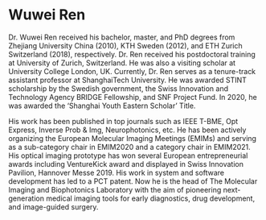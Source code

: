 # Wuwei Ren

Dr. Wuwei Ren received his bachelor, master, and PhD degrees from Zhejiang University China (2010), KTH Sweden (2012), and ETH Zurich Switzerland (2018), respectively.
Dr. Ren received his postdoctoral training at University of Zurich, Switzerland.
He was also a visiting scholar at University College London, UK. Currently, Dr. Ren serves as a tenure-track assistant professor at ShanghaiTech University.
He was awarded STINT scholarship by the Swedish government, the Swiss Innovation and Technology Agency BRIDGE Fellowship, and SNF Project Fund.
In 2020, he was awarded the ‘Shanghai Youth Eastern Scholar’ Title.

His work has been published in top journals such as IEEE T-BME, Opt Express, Inverse Prob & Img, Neurophotonics, etc. 
He has been actively organizing the European Molecular Imaging Meetings (EMIMs) and serving as a sub-category chair in EMIM2020 and a category chair in EMIM2021. 
His optical imaging prototype has won several European entrepreneurial awards including VentureKick award and displayed in Swiss Innovation Pavilion, Hannover Messe 2019. 
His work in system and software development has led to a PCT patent. 
Now he is the head of The Molecular Imaging and Biophotonics Laboratory with the aim of pioneering next-generation medical imaging tools for early diagnostics, drug development, and image-guided surgery.
